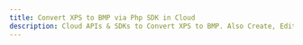 ---title: Convert XPS to BMP via Php SDK in Clouddescription: Cloud APIs & SDKs to Convert XPS to BMP. Also Create, Edit & Render Microsoft Word & OpenOffice documents in the Cloud.---